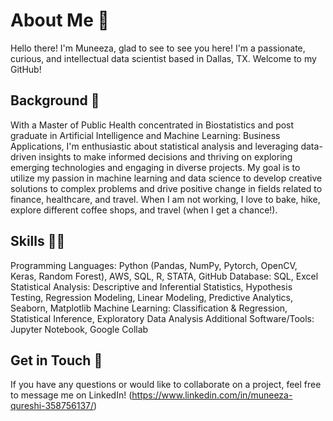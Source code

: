 # About Me 👋

Hello there! I'm Muneeza, glad to see to see you here! I'm a passionate, curious, and intellectual data scientist based in Dallas, TX. Welcome to my GitHub!

## Background 🌆

With a Master of Public Health concentrated in Biostatistics and post graduate in Artificial Intelligence and Machine Learning: Business Applications, I'm enthusiastic about statistical analysis and leveraging data-driven insights to make informed decisions and thriving on exploring emerging technologies and engaging in diverse projects. My goal is to utilize my passion in machine learning and data science to develop creative solutions to complex problems and drive positive change in fields related to finance, healthcare, and travel. When I am not working, I love to bake, hike, explore different coffee shops, and travel (when I get a chance!).

## Skills 🤹‍♀️

Programming Languages: Python (Pandas, NumPy, Pytorch, OpenCV, Keras, Random Forest), AWS, SQL, R, STATA, GitHub
Database: SQL, Excel 
Statistical Analysis: Descriptive and Inferential Statistics, Hypothesis Testing, Regression Modeling, Linear Modeling, Predictive Analytics, Seaborn, Matplotlib 
Machine Learning: Classification & Regression, Statistical Inference, Exploratory Data Analysis 
Additional Software/Tools: Jupyter Notebook, Google Collab 

## Get in Touch 📱

If you have any questions or would like to collaborate on a project, feel free to message me on LinkedIn! (https://www.linkedin.com/in/muneeza-qureshi-358756137/)


